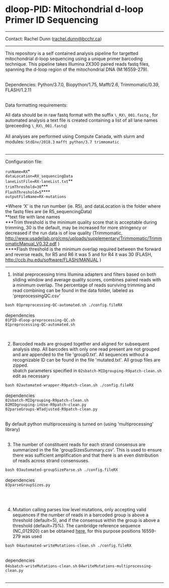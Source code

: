 # dloop-PID: Mitochondrial d-loop Primer ID Sequencing

--------------

Contact: Rachel Dunn (rachel.dunn@bcchr.ca)

--------------

This repository is a self contained analysis pipeline for targetted mitochondrial d-loop sequencing using a unique primer barcoding technique.  This pipeline takes Illumina 2X300 paired reads fastq files, spanning the d-loop region of the mitochondrial DNA (M:16559-279).  

<br>
Dependencies: Python/3.7.0, Biopython/1.75, Mafft/2.6, Trimmomatic/0.39, FLASH/1.2.11
<br><br>

Data formatting requirements: <br>

All data should be in raw fastq format with the suffix `\_RX\_001.fastq` , for automated analysis a text file is created containing a list of all lane names (preceeding `\_RX\_001.fastq`)
<br><br>
All analyses are performed using Compute Canada, with slurm and modules:
`StdEnv/2018.3`
`mafft python/3.7 trimmomatic`
<br><br>

----------------------


Configuration file:

`runName=RX`\*<br>
`dataLocation=RX_sequencingData`<br>
`laneListFile=RX-laneList.txt`\*\*<br>
`trimThreshold=30`\*\*\*<br>
`FlashThreshold=5`****<br>
`outputFileName=RX-mutations`

\*Where ‘X’ is the run number (ie. R5), and dataLocation is the folder where the fastq files are (ie R5_sequencingData)<br>
\*\*text file with lane names<br>
\*\*\*Trim threshold is the minimum quality score that is acceptable during trimming, 30 is the default, may be increased for more stringency or decreased if the run data is of low quality (Trimmomatic, http://www.usadellab.org/cms/uploads/supplementary/Trimmomatic/TrimmomaticManual_V0.32.pdf )<br>
\*\*\*\*Flash threshold is the minimum overlap required between the forward and reverse reads, for R5 and R6 it was 5 and for R4 it was 30 (FLASH, http://ccb.jhu.edu/software/FLASH/MANUAL )<br>

----------------------


1. Initial preprocessing trims Illumina adapters and filters based on both sliding window and average quality scores, combines paired reads with a minimum overlap. The percentage of reads surviving trimming and read combining can be found in the data folder, labeled as 'preprocessingQC.csv'


  `bash 01preprocessing-QC-automated.sh ./config.fileRX`
<br><br>
dependencies<br>
`01PID-dloop-preprocessing-QC.sh`<br>
`01preprocessing-QC-automated.sh`<br>

<br>

2. Barcoded reads are grouped together and aligned for subsequent analysis step. All barcodes with only one read present are not grouped and are appended to the file 'group0.txt'.  All sequences without a recognizable ID can be found in the file 'mutated.txt'. All group files are zipped. <br>
sbatch parameters specified in `02sbatch-MIDgrouping-R9patch-clean.sh` edit as necessary

  `bash 02automated-wrapper-R9patch-clean.sh ./config.fileRX`
<br><br>
dependencies<br>
`02sbatch-MIDgrouping-R9patch-clean.sh`<br>
`02MIDgrouping-inUse-R9patch-clean.py`<br>
`02parseGroups-WTadjusted-R9patch-clean.py`<br><br>

By default python multiprocessing is turned on (using 'multiprocessing' library)
<br><br>

3. The number of constituent reads for each strand consensus are summarized in the file 'groupSizesSummary.csv'. This is used to ensure there was sufficient amplification and that there is an even distribution of reads across strand consensuses.

  `bash 03automated-groupSizeParse.sh ./config.fileRX`
<br><br>
dependencies<br>
`03parseGroupSizes.py`


<br><br>

4. Mutation calling parses low level mutations, only accepting valid sequences if the number of reads in a barcoded group is above a threshold (default=5), and if the consensus within the group is above a threshold (default=75%).  The cambridge reference sequence (NC_012920) can be obtained [here](https://www.ncbi.nlm.nih.gov/nuccore/251831106), for this purpose positions 16559-279 was used

  `bash 04automated-writeMutations-clean.sh ./config.fileRX`<br><br>

dependencies<br>
`04sbatch-writeMutations-clean.sh`
`04writeMutations-multiprocessing-clean.py`
<br><br>

--------------------



